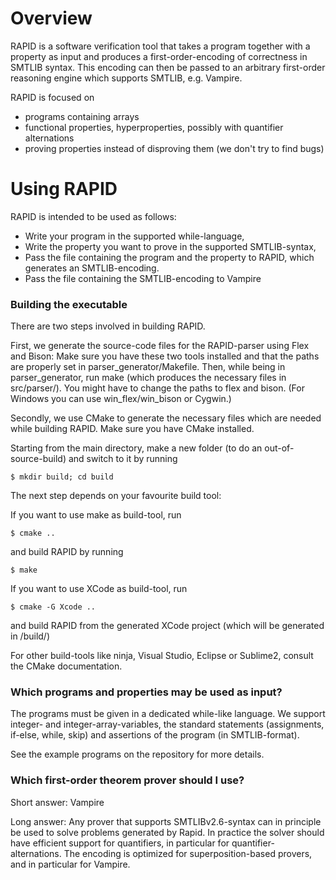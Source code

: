 # Overview

RAPID is a software verification tool that takes a program together with a property as input and
produces a first-order-encoding of correctness in SMTLIB syntax.
This encoding can then be passed to an arbitrary first-order reasoning engine which supports SMTLIB, e.g. Vampire.

RAPID is focused on 
- programs containing arrays
- functional properties, hyperproperties, possibly with quantifier alternations
- proving properties instead of disproving them (we don't try to find bugs)

# Using RAPID
RAPID is intended to be used as follows: 
- Write your program in the supported while-language,
- Write the property you want to prove in the supported SMTLIB-syntax,
- Pass the file containing the program and the property to RAPID, which generates an SMTLIB-encoding.
- Pass the file containing the SMTLIB-encoding to Vampire

### Building the executable

There are two steps involved in building RAPID.

First, we generate the source-code files for the RAPID-parser using Flex and Bison:
Make sure you have these two tools installed and that the paths are properly set in parser_generator/Makefile.
Then, while being in parser_generator, run make (which produces the necessary files in src/parser/). You might have to change
the paths to flex and bison. (For Windows you can use win_flex/win_bison or Cygwin.)

Secondly, we use CMake to generate the necessary files which are needed while building RAPID. Make sure you have CMake installed.

Starting from the main directory, make a new folder (to do an out-of-source-build) and switch to it by running
```
$ mkdir build; cd build
```
The next step depends on your favourite build tool:

If you want to use make as build-tool, run
```
$ cmake ..
```
and build RAPID by running
```
$ make
```

If you want to use XCode as build-tool, run

```
$ cmake -G Xcode ..
```
and build RAPID from the generated XCode project (which will be generated in /build/)

For other build-tools like ninja, Visual Studio, Eclipse or Sublime2, consult the CMake documentation.

### Which programs and properties may be used as input?
The programs must be given in a dedicated while-like language.
We support integer- and integer-array-variables,
the standard statements (assignments, if-else, while, skip)
and assertions of the program (in SMTLIB-format).

See the example programs on the repository for more details.

### Which first-order theorem prover should I use?
Short answer: Vampire

Long answer:
Any prover that supports SMTLIBv2.6-syntax can in principle be used to
solve problems generated by Rapid. 
In practice the solver should have efficient support for quantifiers, in particular for quantifier-alternations.
The encoding is optimized for superposition-based provers, and in particular for Vampire.
